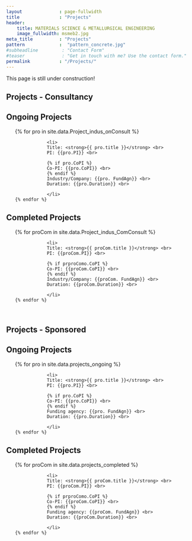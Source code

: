 ```yaml
---
layout              : page-fullwidth
title               : "Projects"
header:
    title: MATERIALS SCIENCE & METALLURGICAL ENGINEERING
    image_fullwidth: msmeb2.jpg
meta_title          : "Projects"
pattern				:  "pattern_concrete.jpg"
#subheadline         : "Contact Form"
#teaser              : "Get in touch with me? Use the contact form."
permalink           : "/Projects/"
---
```

This page is still under construction!

## Projects - Consultancy



## Ongoing Projects


<ol reversed>
    {% for pro in site.data.Project_indus_onConsult %}

                <li>
                Title: <strong>{{ pro.title }}</strong> <br>
                PI: {{pro.PI}} <br>

                {% if pro.CoPI %}
                Co-PI: {{pro.CoPI}} <br>
                {% endif %}
                Industry/Company: {{pro. FundAgn}} <br>
                Duration: {{pro.Duration}} <br>

                </li>
    {% endfor %}
</ol>

## Completed Projects


<ol reversed>
    {% for proCom in site.data.Project_indus_ComConsult %}

                <li>
                Title: <strong>{{ proCom.title }}</strong> <br>
                PI: {{proCom.PI}} <br>

                {% if prproComo.CoPI %}
                Co-PI: {{proCom.CoPI}} <br>
                {% endif %}
                Industry/Company: {{proCom. FundAgn}} <br>
                Duration: {{proCom.Duration}} <br>

                </li>
    {% endfor %}
</ol>

<br>

## Projects - Sponsored



## Ongoing Projects


<ol reversed>
    {% for pro in site.data.projects_ongoing %}

                <li>
                Title: <strong>{{ pro.title }}</strong> <br>
                PI: {{pro.PI}} <br>

                {% if pro.CoPI %}
                Co-PI: {{pro.CoPI}} <br>
                {% endif %}
                Funding agency: {{pro. FundAgn}} <br>
                Duration: {{pro.Duration}} <br>

                </li>
    {% endfor %}
</ol>

## Completed Projects


<ol reversed>
    {% for proCom in site.data.projects_completed %}

                <li>
                Title: <strong>{{ proCom.title }}</strong> <br>
                PI: {{proCom.PI}} <br>

                {% if prproComo.CoPI %}
                Co-PI: {{proCom.CoPI}} <br>
                {% endif %}
                Funding agency: {{proCom. FundAgn}} <br>
                Duration: {{proCom.Duration}} <br>

                </li>
    {% endfor %}
</ol>